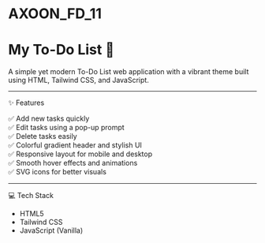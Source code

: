 # AXOON_FD_11
# My To-Do List 🎨

A simple yet modern To-Do List web application with a vibrant theme built using HTML, Tailwind CSS, and JavaScript.

---

✨ Features

✅ Add new tasks quickly  
✅ Edit tasks using a pop-up prompt  
✅ Delete tasks easily  
✅ Colorful gradient header and stylish UI  
✅ Responsive layout for mobile and desktop  
✅ Smooth hover effects and animations  
✅ SVG icons for better visuals

---

💻 Tech Stack

- HTML5
- Tailwind CSS
- JavaScript (Vanilla)





